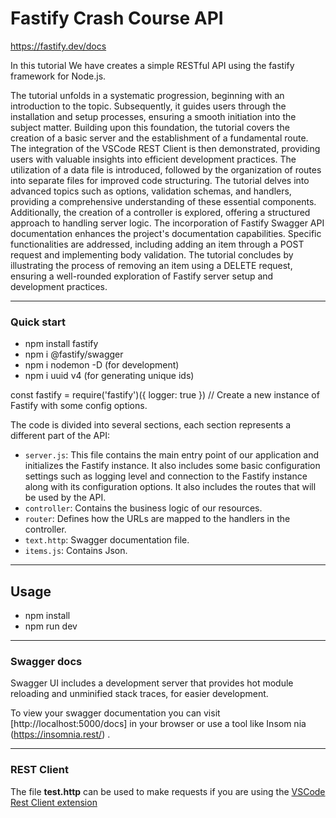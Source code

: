 # Fastify Crash Course API
https://fastify.dev/docs

In this tutorial We have creates a simple RESTful API using the fastify framework for Node.js.

The tutorial unfolds in a systematic progression, beginning with an introduction to the topic. Subsequently, it guides users through the installation and setup processes, ensuring a smooth initiation into the subject matter. Building upon this foundation, the tutorial covers the creation of a basic server and the establishment of a fundamental route. The integration of the VSCode REST Client is then demonstrated, providing users with valuable insights into efficient development practices. The utilization of a data file is introduced, followed by the organization of routes into separate files for improved code structuring. The tutorial delves into advanced topics such as options, validation schemas, and handlers, providing a comprehensive understanding of these essential components. Additionally, the creation of a controller is explored, offering a structured approach to handling server logic. The incorporation of Fastify Swagger API documentation enhances the project's documentation capabilities. Specific functionalities are addressed, including adding an item through a POST request and implementing body validation. The tutorial concludes by illustrating the process of removing an item using a DELETE request, ensuring a well-rounded exploration of Fastify server setup and development practices.

-----------------------------------------------------------------------------

### Quick start

- npm install fastify
- npm i @fastify/swagger 
- npm i nodemon  -D (for development)
- npm i uuid v4 (for generating unique ids)


const fastify = require('fastify')({ logger: true }) // Create a new instance of Fastify with some config options.

The code is divided into several sections, each section represents a different part of the API:

- `server.js`: This file contains the main entry point of our application and initializes the
Fastify instance. It also includes some basic configuration settings such as logging level and connection to the
Fastify instance along with its configuration options. It also includes the routes that will be used by
the API.
- `controller`: Contains the business logic of our resources. 
- `router`: Defines how the URLs are mapped to the handlers in the controller.
- `text.http`: Swagger documentation file.
- `items.js`: Contains Json.

-----------------------------------------------------------------------------

## Usage

- npm install
- npm run dev

-----------------------------------------------------------------------------

### Swagger docs

Swagger UI includes a development server that provides hot module reloading and unminified stack traces, for easier development.

To view your swagger documentation you can visit [http://localhost:5000/docs] in your browser or use a tool like Insom
nia (https://insomnia.rest/) .

-----------------------------------------------------------------------------

### REST Client

The file **test.http** can be used to make requests if you are using the [VSCode Rest Client extension](https://marketplace.visualstudio.com/items?itemName=humao.rest-client)



